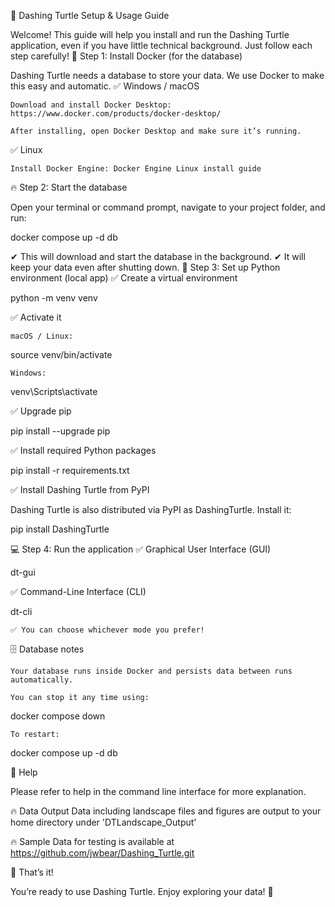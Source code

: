🌟 Dashing Turtle Setup & Usage Guide

Welcome! This guide will help you install and run the Dashing Turtle application, even if you have little technical background. Just follow each step carefully!
💾 Step 1: Install Docker (for the database)

Dashing Turtle needs a database to store your data. We use Docker to make this easy and automatic.
✅ Windows / macOS

    Download and install Docker Desktop: https://www.docker.com/products/docker-desktop/

    After installing, open Docker Desktop and make sure it’s running.

✅ Linux

    Install Docker Engine: Docker Engine Linux install guide

🔥 Step 2: Start the database

Open your terminal or command prompt, navigate to your project folder, and run:

docker compose up -d db

✔ This will download and start the database in the background.
✔ It will keep your data even after shutting down.
🐍 Step 3: Set up Python environment (local app)
✅ Create a virtual environment

python -m venv venv

✅ Activate it

    macOS / Linux:

source venv/bin/activate

    Windows:

venv\Scripts\activate

✅ Upgrade pip

pip install --upgrade pip

✅ Install required Python packages

pip install -r requirements.txt

✅ Install Dashing Turtle from PyPI

Dashing Turtle is also distributed via PyPI as DashingTurtle. Install it:

pip install DashingTurtle

💻 Step 4: Run the application
✅ Graphical User Interface (GUI)

dt-gui

✅ Command-Line Interface (CLI)

dt-cli

    ✅ You can choose whichever mode you prefer!

🗄️ Database notes

    Your database runs inside Docker and persists data between runs automatically.

    You can stop it any time using:

docker compose down

    To restart:

docker compose up -d db

💬 Help

Please refer to help in the command line interface for more explanation.

🔥 Data Output
Data including landscape files and figures are output to your home directory under 'DTLandscape_Output'


🔥 Sample Data for testing is available at https://github.com/jwbear/Dashing_Turtle.git



🎉 That’s it!

You’re ready to use Dashing Turtle. Enjoy exploring your data! 🚀
